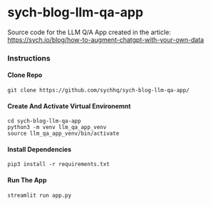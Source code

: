 # sych-blog-llm-qa-app
Source code for the LLM Q/A App created in the article: https://sych.io/blog/how-to-augment-chatgpt-with-your-own-data

### Instructions

#### Clone Repo

```
git clone https://github.com/sychhq/sych-blog-llm-qa-app/
```

#### Create And Activate Virtual Environemnt
```
cd sych-blog-llm-qa-app
python3 -m venv llm_qa_app_venv
source llm_qa_app_venv/bin/activate
```

#### Install Dependencies

```
pip3 install -r requirements.txt
```

#### Run The App
```
streamlit run app.py
```
